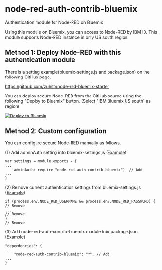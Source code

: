 # node-red-auth-contrib-bluemix

Authentication module for Node-RED on Bluemix

Using this module on Bluemix, you can access to Node-RED by IBM ID.
This module supports Node-RED instance in only US south region.

## Method 1: Deploy Node-RED with this authentication module
There is a setting example(bluemix-settings.js and package.json) on the following GitHub page.

https://github.com/zuhito/node-red-bluemix-starter

You can deploy secure Node-RED from the GitHub source using the following "Deploy to Bluemix" button. (Select "IBM Bluemix US south" as region)

[![Deploy to Bluemix](https://bluemix.net/deploy/button.png)](https://bluemix.net/deploy?repository=https://github.com/zuhito/node-red-bluemix-starter.git)

## Method 2: Custom configuration
You can configure secure Node-RED manually as follows.

(1) Add adminAuth setting into bluemix-settings.js ([Example](https://github.com/zuhito/node-red-bluemix-starter/commit/7f8383d3ffa475c4ac2224b50ed4bfcef6f26df3))
```
var settings = module.exports = {
...
    adminAuth: require("node-red-auth-contrib-bluemix"), // Add
...
}
```

(2) Remove current authentication settings from bluemix-settings.js ([Example](https://github.com/zuhito/node-red-bluemix-starter/commit/9f795bc899550a79b6653d68a2698e359dc3b0c9))
```
if (process.env.NODE_RED_USERNAME && process.env.NODE_RED_PASSWORD) { // Remove
...                                                                   // Remove
}                                                                     // Remove
```

(3) Add node-red-auth-contrib-bluemix module into package.json ([Example](https://github.com/zuhito/node-red-bluemix-starter/commit/8d8f88e6f8097468b45db51d3c4b6f71915fc993))
```
"dependencies": {
...
    "node-red-auth-contrib-bluemix": "*", // Add
...
}
````
